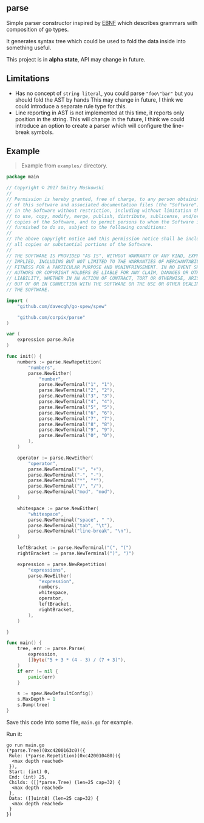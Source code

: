 parse
----------

Simple parser constructor inspired by [EBNF](https://en.wikipedia.org/wiki/Extended_Backus%E2%80%93Naur_form) which
describes grammars with composition of go types.

It generates syntax tree which could be used to fold the data inside into something useful.

This project is in **alpha state**, API may change in future.

## Limitations

- Has no concept of `string literal`, you could parse `"foo\"bar"` but you should fold the AST by hands
  This may change in future, I think we could introduce a separate rule type for this.
- Line reporting in AST is not implemented at this time, it reports only position in the string.
  This will change in the future, I think we could introduce an option to create a parser
  which will configure the line-break symbols.

## Example

> Example from `examples/` directory.

``` go
package main

// Copyright © 2017 Dmitry Moskowski
//
// Permission is hereby granted, free of charge, to any person obtaining a copy
// of this software and associated documentation files (the "Software"), to deal
// in the Software without restriction, including without limitation the rights
// to use, copy, modify, merge, publish, distribute, sublicense, and/or sell
// copies of the Software, and to permit persons to whom the Software is
// furnished to do so, subject to the following conditions:
//
// The above copyright notice and this permission notice shall be included in
// all copies or substantial portions of the Software.
//
// THE SOFTWARE IS PROVIDED "AS IS", WITHOUT WARRANTY OF ANY KIND, EXPRESS OR
// IMPLIED, INCLUDING BUT NOT LIMITED TO THE WARRANTIES OF MERCHANTABILITY,
// FITNESS FOR A PARTICULAR PURPOSE AND NONINFRINGEMENT. IN NO EVENT SHALL THE
// AUTHORS OR COPYRIGHT HOLDERS BE LIABLE FOR ANY CLAIM, DAMAGES OR OTHER
// LIABILITY, WHETHER IN AN ACTION OF CONTRACT, TORT OR OTHERWISE, ARISING FROM,
// OUT OF OR IN CONNECTION WITH THE SOFTWARE OR THE USE OR OTHER DEALINGS IN
// THE SOFTWARE.

import (
	"github.com/davecgh/go-spew/spew"

	"github.com/corpix/parse"
)

var (
	expression parse.Rule
)

func init() {
	numbers := parse.NewRepetition(
		"numbers",
		parse.NewEither(
			"number",
			parse.NewTerminal("1", "1"),
			parse.NewTerminal("2", "2"),
			parse.NewTerminal("3", "3"),
			parse.NewTerminal("4", "4"),
			parse.NewTerminal("5", "5"),
			parse.NewTerminal("6", "6"),
			parse.NewTerminal("7", "7"),
			parse.NewTerminal("8", "8"),
			parse.NewTerminal("9", "9"),
			parse.NewTerminal("0", "0"),
		),
	)

	operator := parse.NewEither(
		"operator",
		parse.NewTerminal("+", "+"),
		parse.NewTerminal("-", "-"),
		parse.NewTerminal("*", "*"),
		parse.NewTerminal("/", "/"),
		parse.NewTerminal("mod", "mod"),
	)

	whitespace := parse.NewEither(
		"whitespace",
		parse.NewTerminal("space", " "),
		parse.NewTerminal("tab", "\t"),
		parse.NewTerminal("line-break", "\n"),
	)

	leftBracket := parse.NewTerminal("(", "(")
	rightBracket := parse.NewTerminal(")", ")")

	expression = parse.NewRepetition(
		"expressions",
		parse.NewEither(
			"expression",
			numbers,
			whitespace,
			operator,
			leftBracket,
			rightBracket,
		),
	)

}

func main() {
	tree, err := parse.Parse(
		expression,
		[]byte("5 + 3 * (4 - 3) / (7 + 3)"),
	)
	if err != nil {
		panic(err)
	}

	s := spew.NewDefaultConfig()
	s.MaxDepth = 1
	s.Dump(tree)
}
```

Save this code into some file, `main.go` for example.

Run it:

``` shell
go run main.go
(*parse.Tree)(0xc4200163c0)({
 Rule: (*parse.Repetition)(0xc420010480)({
  <max depth reached>
 }),
 Start: (int) 0,
 End: (int) 25,
 Childs: ([]*parse.Tree) (len=25 cap=32) {
  <max depth reached>
 },
 Data: ([]uint8) (len=25 cap=32) {
  <max depth reached>
 }
})
```

